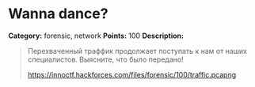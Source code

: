 # Wanna dance?


**Category:** forensic, network
**Points:** 100
**Description:**

> Перехваченный траффик продолжает поступать к нам от наших специалистов. Выясните, что было передано!
> 
> https://innoctf.hackforces.com/files/forensic/100/traffic.pcapng
